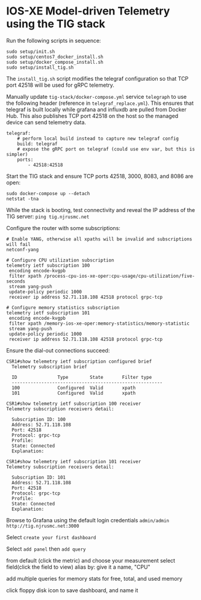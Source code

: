 # IOS-XE Model-driven Telemetry using the TIG stack

Run the following scripts in sequence:
```
sudo setup/init.sh
sudo setup/centos7_docker_install.sh
sudo setup/docker_compose_install.sh
sudo setup/install_tig.sh
```

The `install_tig.sh` script modifies the telegraf configuration so that
TCP port 42518 will be used for gRPC telemetry.

Manually update `tig-stack/docker-compose.yml` service `telegraph` to use
the following header (reference in `telegraf_replace.yml`). This ensures
that telegraf is built locally while grafana and influxdb are pulled
from Docker Hub. This also publishes TCP port 42518 on the host so
the managed device can send telemetry data.
```
telegraf:
    # perform local build instead to capture new telegraf config
    build: telegraf
    # expose the gRPC port on telegraf (could use env var, but this is simpler)
    ports: 
        - 42518:42518
```

Start the TIG stack and ensure TCP ports 42518, 3000, 8083, and 8086 are open:
```
sudo docker-compose up --detach
netstat -tna
```

While the stack is booting, test connectivity and reveal
the IP address of the TIG server: `ping tig.njrusmc.net`

Configure the router with some subscriptions:
```
# Enable YANG, otherwise all xpaths will be invalid and subscriptions will fail
netconf-yang

# Configure CPU utilization subscription
telemetry ietf subscription 100
 encoding encode-kvgpb
 filter xpath /process-cpu-ios-xe-oper:cpu-usage/cpu-utilization/five-seconds
 stream yang-push
 update-policy periodic 1000
 receiver ip address 52.71.118.108 42518 protocol grpc-tcp

# Configure memory statistics subscription
telemetry ietf subscription 101
 encoding encode-kvgpb
 filter xpath /memory-ios-xe-oper:memory-statistics/memory-statistic
 stream yang-push
 update-policy periodic 1000
 receiver ip address 52.71.118.108 42518 protocol grpc-tcp
```

Ensure the dial-out connections succeed:
```
CSR1#show telemetry ietf subscription configured brief
  Telemetry subscription brief

  ID               Type        State       Filter type
  --------------------------------------------------------
  100              Configured  Valid       xpath
  101              Configured  Valid       xpath

CSR1#show telemetry ietf subscription 100 receiver 
Telemetry subscription receivers detail:

  Subscription ID: 100
  Address: 52.71.118.108
  Port: 42518
  Protocol: grpc-tcp
  Profile: 
  State: Connected
  Explanation:
  
CSR1#show telemetry ietf subscription 101 receiver 
Telemetry subscription receivers detail:

  Subscription ID: 101
  Address: 52.71.118.108
  Port: 42518
  Protocol: grpc-tcp
  Profile: 
  State: Connected
  Explanation:
```

Browse to Grafana using the default login credentials `admin/admin`
`http://tig.njrusmc.net:3000`

Select `create your first dashboard`

Select `add panel` then `add query`

from default (click the metric) and choose your measurement
select field(click the field to view)
alias by: give it a name, "CPU"

add multiple queries for memory stats for free, total, and used memory

click floppy disk icon to save dashboard, and name it

